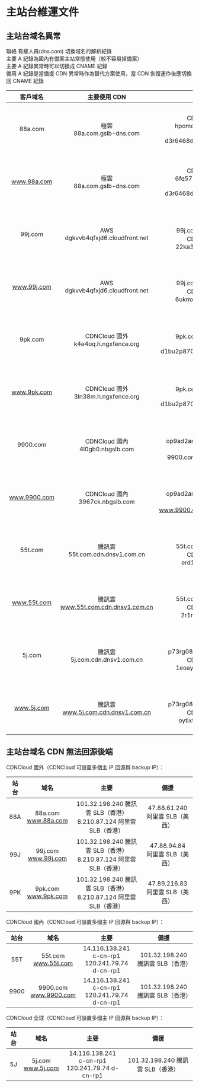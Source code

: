 <style>
    .markdown-body{
        max-width: 2000px;
    }
</style>

# 主站台維運文件

## 主站台域名異常

聯絡 有權人員(dns.com) 切換域名的解析紀錄  
主要 A 紀錄為國內有備案主站常態使用（較不容易掉備案）  
主要 A 紀錄異常時可以切換成 CNAME 紀錄  
備用 A 紀錄是當備援 CDN 異常時作為替代方案使用，當 CDN 恢復運作後應切換回 CNAME 紀錄

| 客戶域名 | 主要使用 CDN | 備用 CDN | 主要 A 紀錄 | 備用 A 紀錄 |
| :-: | :-: | :-: | :-: | :-: |
| 88a.com | 極雲<br>88a.com.gslb-dns.com | CDNCloud 國外<br>hpomdy.h.ngxfence.org<br>AWS<br>d3r6468ddgtxia.cloudfront.net | N/A | 騰訊雲 SLB（香港）<br>101.32.198.240<br>阿里雲 SLB（香港）<br>8.210.87.124 |
| www.88a.com | 極雲<br>88a.com.gslb-dns.com | CDNCloud 國外<br>6fq57m.h.ngxfence.org<br>AWS<br>d3r6468ddgtxia.cloudfront.net| N/A | 騰訊雲 SLB（香港）<br>101.32.198.240<br>阿里雲 SLB（香港）<br>8.210.87.124 |
| 99j.com | AWS<br>dgkvvb4qfxjd6.cloudfront.net | 極雲<br>99j.com.gslb-dns.com<br>CDNCloud 國外<br>22ka3e.h.ngxfence.org | N/A | 騰訊雲 SLB（香港）<br>101.32.198.240<br>阿里雲 SLB（香港）<br>8.210.87.124 |
| www.99j.com | AWS<br>dgkvvb4qfxjd6.cloudfront.net | 極雲<br>99j.com.gslb-dns.com<br>CDNCloud 國外<br>6ukmxs.h.ngxfence.org | N/A | 騰訊雲 SLB（香港）<br>101.32.198.240<br>阿里雲 SLB（香港）<br>8.210.87.124 |
| 9pk.com | CDNCloud 國外<br>k4e4oq.h.ngxfence.org | 極雲<br>9pk.com.gslb-dns.com<br>AWS<br>d1bu2p8707wwpg.cloudfront.net | N/A | 騰訊雲 SLB（香港）<br>101.32.198.240<br>阿里雲 SLB（香港）<br>8.210.87.124 |
| www.9pk.com | CDNCloud 國外<br>3ln38m.h.ngxfence.org | 極雲<br>9pk.com.gslb-dns.com<br>AWS<br>d1bu2p8707wwpg.cloudfront.net | N/A | 騰訊雲 SLB（香港）<br>101.32.198.240<br>阿里雲 SLB（香港）<br>8.210.87.124 |
| 9900.com | CDNCloud 國內<br>4l0gb0.nbgslb.com | 極雲<br>op9ad2anrl.bigbackbone.com<br>騰訊雲<br>9900.com.cdn.dnsv1.com.cn | 阿里雲 SLB（廣州）<br>8.134.109.147 | 騰訊雲 SLB（香港）<br>101.32.198.240<br>阿里雲 SLB（香港）<br>8.210.87.124 |
| www.9900.com | CDNCloud 國內<br>3967ck.nbgslb.com | 極雲<br>op9ad2anrl.bigbackbone.com<br>騰訊雲<br>www.9900.com.cdn.dnsv1.com.cn | 阿里雲 SLB（廣州）<br>8.134.109.147 | 騰訊雲 SLB（香港）<br>101.32.198.240<br>阿里雲 SLB（香港）<br>8.210.87.124 |
| 55t.com | 騰訊雲<br>55t.com.cdn.dnsv1.com.cn | 極雲<br>55t.com.gslb-dns.com<br>CDNCloud 國內<br>erd1sk.nbgslb.com | 阿里雲 SLB（廣州）<br>8.134.108.102 | 騰訊雲 SLB（香港）<br>101.32.198.240<br>阿里雲 SLB（香港）<br>8.210.87.124 |
| www.55t.com | 騰訊雲<br>www.55t.com.cdn.dnsv1.com.cn | 極雲<br>55t.com.gslb-dns.com<br>CDNCloud 國內<br>2r1nc0.nbgslb.com | 阿里雲 SLB（廣州）<br>8.134.108.102 | 騰訊雲 SLB（香港）<br>101.32.198.240<br>阿里雲 SLB（香港）<br>8.210.87.124 |
| 5j.com | 騰訊雲<br>5j.com.cdn.dnsv1.com.cn | 極雲<br>p73rg08csk.smart-gtm.com<br>CDNCloud 全球<br>1eoayg.g.ngxfence.org | 阿里雲 SLB（廣州）<br>8.134.73.239 | 騰訊雲 SLB（香港）<br>101.32.198.240<br>阿里雲 SLB（香港）<br>8.210.87.124 |
| www.5j.com | 騰訊雲<br>www.5j.com.cdn.dnsv1.com.cn | 極雲<br>p73rg08csk.smart-gtm.com<br>CDNCloud 全球<br>oytixt.g.ngxfence.org | 阿里雲 SLB（廣州）<br>8.134.73.239 | 騰訊雲 SLB（香港）<br>101.32.198.240<br>阿里雲 SLB（香港）<br>8.210.87.124 |

## 主站台域名 CDN 無法回源後端

CDNCloud 國外（CDNCloud 可設置多個主 IP 回源與 backup IP）：

| 站台 | 域名 | 主要 | 備援 |
| :-: | :-: | :-: | :-: |
| 88A | 88a.com<br>www.88a.com | 101.32.198.240 騰訊雲 SLB（香港）<br>8.210.87.124 阿里雲 SLB（香港） | 47.88.61.240<br>阿里雲 SLB（美西） |
| 99J | 99j.com<br>www.99j.com | 101.32.198.240 騰訊雲 SLB（香港）<br>8.210.87.124 阿里雲 SLB（香港） | 47.88.94.84<br>阿里雲 SLB（美西） |
| 9PK | 9pk.com<br>www.9pk.com | 101.32.198.240 騰訊雲 SLB（香港）<br>8.210.87.124 阿里雲 SLB（香港） | 47.89.216.83<br>阿里雲 SLB（美西） |

CDNCloud 國內（CDNCloud 可設置多個主 IP 回源與 backup IP）：

| 站台 | 域名 | 主要 | 備援 |
| :-: | :-: | :-: | :-: |
| 55T | 55t.com<br>www.55t.com | 14.116.138.241 c-cn-rp1<br>120.241.79.74 d-cn-rp1 | 101.32.198.240 騰訊雲 SLB（香港） |
| 9900 | 9900.com<br>www.9900.com | 14.116.138.241 c-cn-rp1<br>120.241.79.74 d-cn-rp1 | 101.32.198.240 騰訊雲 SLB（香港） |

CDNCloud 全球（CDNCloud 可設置多個主 IP 回源與 backup IP）：

| 站台 | 域名 | 主要 | 備援 |
| :-: | :-: | :-: | :-: |
| 5J | 5j.com<br>www.5j.com | 14.116.138.241 c-cn-rp1<br>120.241.79.74 d-cn-rp1 | 101.32.198.240 騰訊雲 SLB（香港） |
